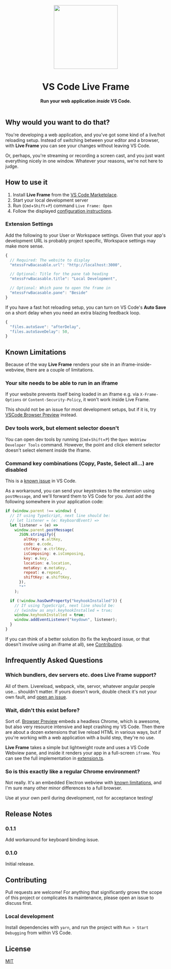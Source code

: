 <p align="center"><img src="https://github.com/jevakallio/vscode-live-frame/blob/master/docs/icon-400.png?raw=true" width=200></p>
<h1 align="center">VS Code Live Frame</h1>
<p align="center">
<strong>Run your web application <i>inside</i> VS Code.</strong>
<br><br>

## Why would you want to do that?

You're developing a web application, and you've got some kind of a live/hot reloading setup. Instead of switching between your editor and a browser, with **Live Frame** you can see your changes without leaving VS Code.

Or, perhaps, you're streaming or recording a screen cast, and you just want everything nicely in one window. Whatever your reasons, we're not here to judge.

## How to use it

1. Install **Live Frame** from the [VS Code Marketplace](https://marketplace.visualstudio.com/items?itemName=jevakallio.vscode-live-frame).
2. Start your local development server
3. Run (`Cmd`+`Shift`+`P`) command `Live Frame: Open`
4. Follow the displayed [configuration instructions](#extension-settings).

### Extension Settings

Add the following to your User or Workspace settings. Given that your app's development URL is probably project specific, Workspace settings may make more sense.

```js
{
  // Required: The website to display
  "mtessFrwBacasable.url": "http://localhost:3000",

  // Optional: Title for the pane tab heading
  "mtessFrwBacasable.title": "Local Development",

  // Optional: Which pane to open the frame in
  "mtessFrwBacasable.pane": "Beside"
}
```

If you have a fast hot reloading setup, you can turn on VS Code's **Auto Save** on a short delay when you need an extra blazing feedback loop.

```js
{
  "files.autoSave": "afterDelay",
  "files.autoSaveDelay": 50,
}
```

## Known Limitations

Because of the way **Live Frame** renders your site in an iframe-inside-webview, there are a couple of limitations.

### Your site needs to be able to run in an iframe

If your website prevents itself being loaded in an iframe e.g. via `X-Frame-Options` or `Content-Security-Policy`, it won't work inside Live Frame.

This should not be an issue for most development setups, but if it is, try [VSCode Browser Preview](https://marketplace.visualstudio.com/items?itemName=auchenberg.vscode-browser-preview) instead.

### Dev tools work, but element selector doesn't

You can open dev tools by running (`Cmd`+`Shift`+`P`) the `Open WebView Developer Tools` command. However, the point and click element selector doesn't select element inside the iframe.

### Command key combinations (Copy, Paste, Select all...) are disabled

This is a [known issue](https://github.com/microsoft/vscode/issues/65452) in VS Code.

As a workaround, you can send your keystrokes to the extension using `postMessage`, and we'll forward them to VS Code for you. Just add the following somewhere in your application code:

```js
if (window.parent !== window) {
  // If using TypeScript, next line should be:
  // let listener = (e: KeyboardEvent) =>
  let listener = (e) =>
    window.parent.postMessage(
      JSON.stringify({
        altKey: e.altKey,
        code: e.code,
        ctrlKey: e.ctrlKey,
        isComposing: e.isComposing,
        key: e.key,
        location: e.location,
        metaKey: e.metaKey,
        repeat: e.repeat,
        shiftKey: e.shiftKey,
      }),
      "*"
    );

  if (!window.hasOwnProperty("keyhookInstalled")) {
    // If using TypeScript, next line should be:
    // (window as any).keyhookInstalled = true;
    window.keyhookInstalled = true;
    window.addEventListener("keydown", listener);
  }
}
```

If you can think of a better solution (to fix the keyboard issue, or that doesn't involve using an iframe at all), see [Contributing](#contributing).

## Infrequently Asked Questions

### Which bundlers, dev servers etc. does Live Frame support?

All of them. Livereload, webpack, vite, servor, whatever angular people use... shouldn't matter. If yours doesn't work, double check it's not your own fault, and [open an issue](https://github.com/jevakallio/vscode-live-frame/issues/new).

### Wait, didn't this exist before?

Sort of. [Browser Preview](https://marketplace.visualstudio.com/items?itemName=auchenberg.vscode-browser-preview) embeds a headless Chrome, which is awesome, but also very resource intensive and kept crashing my VS Code. Then there are about a dozen extensions that live reload HTML in various ways, but if you're working with a web application with a build step, they're no use.

**Live Frame** takes a simple but lightweight route and uses a VS Code Webview pane, and inside it renders your app in a full-screen `iframe`. You can see the full implementation in [extension.ts](src/extension.ts).

### So is this exactly like a regular Chrome environment?

Not really. It's an embedded Electron webview with [known limitations](#known-limitations), and I'm sure many other minor differences to a full browser.

Use at your own peril during development, not for acceptance testing!

## Release Notes

### 0.1.1

Add workaround for keyboard binding issue.

### 0.1.0

Initial release.

## Contributing

Pull requests are welcome! For anything that significantly grows the scope of this project or complicates its maintenance, please open an issue to discuss first.

### Local development

Install dependencies with `yarn`, and run the project with `Run > Start Debugging` from within VS Code.

## License

[MIT](LICENSE)
